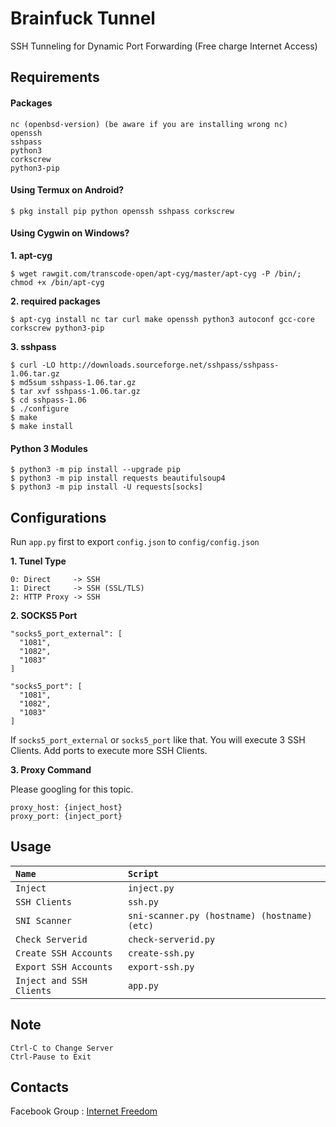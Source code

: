 # Brainfuck Tunnel

SSH Tunneling for Dynamic Port Forwarding (Free charge Internet Access)


Requirements
------------

#### Packages

    nc (openbsd-version) (be aware if you are installing wrong nc)
    openssh
    sshpass
    python3
    corkscrew
    python3-pip


#### Using Termux on Android?

    $ pkg install pip python openssh sshpass corkscrew


#### Using Cygwin on Windows?

**1. apt-cyg**

    $ wget rawgit.com/transcode-open/apt-cyg/master/apt-cyg -P /bin/; chmod +x /bin/apt-cyg


**2. required packages**

    $ apt-cyg install nc tar curl make openssh python3 autoconf gcc-core corkscrew python3-pip


**3. sshpass**

    $ curl -LO http://downloads.sourceforge.net/sshpass/sshpass-1.06.tar.gz
    $ md5sum sshpass-1.06.tar.gz
    $ tar xvf sshpass-1.06.tar.gz
    $ cd sshpass-1.06
    $ ./configure
    $ make
    $ make install


#### Python 3 Modules

    $ python3 -m pip install --upgrade pip
    $ python3 -m pip install requests beautifulsoup4
    $ python3 -m pip install -U requests[socks]


Configurations
--------------

Run `app.py` first to export `config.json` to `config/config.json`

**1. Tunel Type**

    0: Direct     -> SSH
    1: Direct     -> SSH (SSL/TLS)
    2: HTTP Proxy -> SSH


**2. SOCKS5 Port**

    "socks5_port_external": [
      "1081",
      "1082",
      "1083"
    ]

    "socks5_port": [
      "1081",
      "1082",
      "1083"
    ]

If `socks5_port_external` or `socks5_port` like that. You will execute 3 SSH Clients.
Add ports to execute more SSH Clients.


**3. Proxy Command**

Please googling for this topic.

    proxy_host: {inject_host}
    proxy_port: {inject_port}


Usage
-----

| `Name`                               | `Script`
|:------------------------------------ |:--------------------------------------------
| `Inject`                             | `inject.py`
| `SSH Clients`                        | `ssh.py`
| `SNI Scanner`                        | `sni-scanner.py (hostname) (hostname) (etc)`
| `Check Serverid`                     | `check-serverid.py`
| `Create SSH Accounts`                | `create-ssh.py`
| `Export SSH Accounts`                | `export-ssh.py`
| `Inject and SSH Clients`             | `app.py`


Note
----

    Ctrl-C to Change Server
    Ctrl-Pause to Exit


Contacts
--------

Facebook Group : [Internet Freedom]


[Internet Freedom]: https://www.facebook.com/groups/171888786834544/
